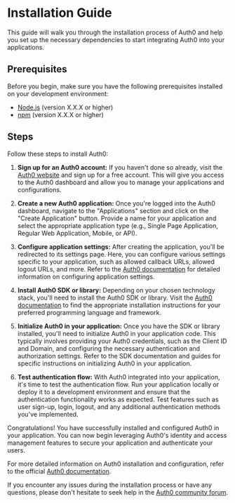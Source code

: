 # Installation Guide

This guide will walk you through the installation process of Auth0 and help you set up the necessary dependencies to start integrating Auth0 into your applications.

## Prerequisites

Before you begin, make sure you have the following prerequisites installed on your development environment:

- [Node.js](https://nodejs.org) (version X.X.X or higher)
- [npm](https://www.npmjs.com/) (version X.X.X or higher)

## Steps

Follow these steps to install Auth0:

1. **Sign up for an Auth0 account:** If you haven't done so already, visit the [Auth0 website](https://auth0.com/) and sign up for a free account. This will give you access to the Auth0 dashboard and allow you to manage your applications and configurations.

2. **Create a new Auth0 application:** Once you're logged into the Auth0 dashboard, navigate to the "Applications" section and click on the "Create Application" button. Provide a name for your application and select the appropriate application type (e.g., Single Page Application, Regular Web Application, Mobile, or API).

3. **Configure application settings:** After creating the application, you'll be redirected to its settings page. Here, you can configure various settings specific to your application, such as allowed callback URLs, allowed logout URLs, and more. Refer to the [Auth0 documentation](https://auth0.com/docs/get-started/dashboard/application-settings) for detailed information on configuring application settings.

4. **Install Auth0 SDK or library:** Depending on your chosen technology stack, you'll need to install the Auth0 SDK or library. Visit the [Auth0 documentation](https://auth0.com/docs/get-started) to find the appropriate installation instructions for your preferred programming language and framework.

5. **Initialize Auth0 in your application:** Once you have the SDK or library installed, you'll need to initialize Auth0 in your application code. This typically involves providing your Auth0 credentials, such as the Client ID and Domain, and configuring the necessary authentication and authorization settings. Refer to the SDK documentation and guides for specific instructions on initializing Auth0 in your application.

6. **Test authentication flow:** With Auth0 integrated into your application, it's time to test the authentication flow. Run your application locally or deploy it to a development environment and ensure that the authentication functionality works as expected. Test features such as user sign-up, login, logout, and any additional authentication methods you've implemented.

Congratulations! You have successfully installed and configured Auth0 in your application. You can now begin leveraging Auth0's identity and access management features to secure your application and authenticate your users.

For more detailed information on Auth0 installation and configuration, refer to the official [Auth0 documentation](https://auth0.com/docs).

If you encounter any issues during the installation process or have any questions, please don't hesitate to seek help in the [Auth0 community forum](https://community.auth0.com/).
